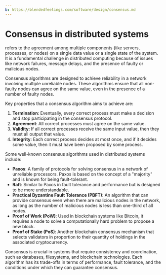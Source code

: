 ```yaml
---
b: https://blendedfeelings.com/software/design/consensus.md
---
```


# Consensus in distributed systems 
refers to the agreement among multiple components (like servers, processes, or nodes) on a single data value or a single state of the system. It is a fundamental challenge in distributed computing because of issues like network failures, message delays, and the presence of faulty or malicious nodes.

Consensus algorithms are designed to achieve reliability in a network involving multiple unreliable nodes. These algorithms ensure that all non-faulty nodes can agree on the same value, even in the presence of a number of faulty nodes.

Key properties that a consensus algorithm aims to achieve are:

1. **Termination**: Eventually, every correct process must make a decision and stop participating in the consensus protocol.
2. **Agreement**: All correct processes must agree on the same value.
3. **Validity**: If all correct processes receive the same input value, then they must all output that value.
4. **Integrity**: Each correct process decides at most once, and if it decides some value, then it must have been proposed by some process.

Some well-known consensus algorithms used in distributed systems include:

- **Paxos**: A family of protocols for solving consensus in a network of unreliable processors. Paxos is based on the concept of a "majority" and is known for being fault-tolerant.
- **Raft**: Similar to Paxos in fault tolerance and performance but is designed to be more understandable.
- **Practical Byzantine Fault Tolerance (PBFT)**: An algorithm that can provide consensus even when there are malicious nodes in the network, as long as the number of malicious nodes is less than one-third of all nodes.
- **Proof of Work (PoW)**: Used in blockchain systems like Bitcoin, it requires a node to solve a computationally hard problem to propose a new block.
- **Proof of Stake (PoS)**: Another blockchain consensus mechanism that selects validators in proportion to their quantity of holdings in the associated cryptocurrency.

Consensus is crucial in systems that require consistency and coordination, such as databases, filesystems, and blockchain technologies. Each algorithm has its trade-offs in terms of performance, fault tolerance, and the conditions under which they can guarantee consensus.